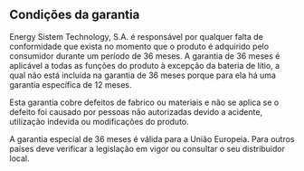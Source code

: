 ## Condições da garantia


Energy Sistem Technology, S.A. é responsável por qualquer falta de conformidade que exista no momento que o produto é adquirido pelo consumidor durante um período de 36 meses. A garantia de 36 meses é aplicável a todas as funções do produto à excepção da bateria de lítio, a qual não está incluída na garantia de 36 meses porque para ela há uma garantia específica de 12 meses.

Esta garantia cobre defeitos de fabrico ou materiais e não se aplica se o defeito foi causado por pessoas não autorizadas devido a acidente, utilização indevida ou modificações do produto.

A garantia especial de 36 meses é válida para a União Europeia.  Para outros países deve verificar a legislação em vigor ou consultar o seu distribuidor local.




